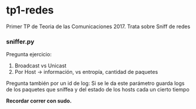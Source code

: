# tp1-redes
Primer TP de Teoria de las Comunicaciones 2017. Trata sobre Sniff de redes


### sniffer.py
Pregunta ejercicio:
1. Broadcast vs Unicast
2. Por Host -> información, vs entropía, cantidad de paquetes

Pregunta también por un id de log: Si se le da este parámetro guarda logs de los paquetes que sniffea y del estado de los hosts cada un cierto tiempo

**Recordar correr con sudo.**
